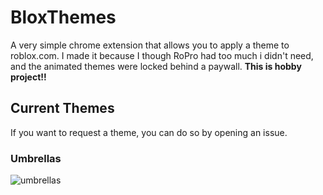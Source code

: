 # BloxThemes

A very simple chrome extension that allows you to apply a theme to roblox.com.
I made it because I though RoPro had too much i didn't need, and the animated
themes were locked behind a paywall. **This is hobby project!!**

## Current Themes

If you want to request a theme, you can do so by opening an issue.

### Umbrellas

![umbrellas](https://utfs.io/f/9LyUqXIb9OlsszXJQOoNny1ZFStd4jUmrq7cxBIphXkCRKAY)
